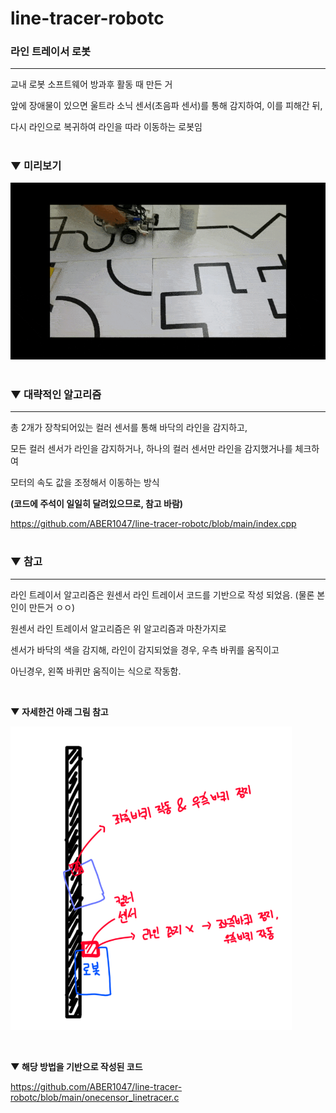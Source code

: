 # line-tracer-robotc


### 라인 트레이서 로봇

-------------

교내 로봇 소프트웨어 방과후 활동 때 만든 거

앞에 장애물이 있으면 울트라 소닉 센서(초음파 센서)를 통해 감지하여, 이를 피해간 뒤,

다시 라인으로 복귀하여 라인을 따라 이동하는 로봇임

#


### ▼ 미리보기

<img src = "imgs/preview.gif"></img>

#


### ▼ 대략적인 알고리즘

-----------------------------------------

총 2개가 장착되어있는 컬러 센서를 통해 바닥의 라인을 감지하고, 

모든 컬러 센서가 라인을 감지하거나, 하나의 컬러 센서만 라인을 감지했거나를 체크하여

모터의 속도 값을 조정해서 이동하는 방식

**(코드에 주석이 일일히 달려있으므로, 참고 바람)**

https://github.com/ABER1047/line-tracer-robotc/blob/main/index.cpp


#


### ▼ 참고

-----------------------------------------

라인 트레이서 알고리즘은 원센서 라인 트레이서 코드를 기반으로 작성 되었음. (물론 본인이 만든거 ㅇㅇ)

원센서 라인 트레이서 알고리즘은 위 알고리즘과 마찬가지로

센서가 바닥의 색을 감지해, 라인이 감지되었을 경우, 우측 바퀴를 움직이고

아닌경우, 왼쪽 바퀴만 움직이는 식으로 작동함.

</br>

**▼ 자세한건 아래 그림 참고**

<img src = "imgs/preview1.PNG" width = "450px"></img>



</br>

**▼ 해당 방법을 기반으로 작성된 코드**

https://github.com/ABER1047/line-tracer-robotc/blob/main/onecensor_linetracer.c

